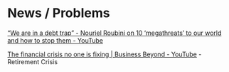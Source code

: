 # News / Problems

[“We are in a debt trap” - Nouriel Roubini on 10 ‘megathreats’ to our world and how to stop them - YouTube](https://www.youtube.com/watch?v=ADh6QTp8798)

[The financial crisis no one is fixing | Business Beyond - YouTube](https://www.youtube.com/watch?v=JGfdo-mlU7k&ab_channel=DWNews) - Retirement Crisis
